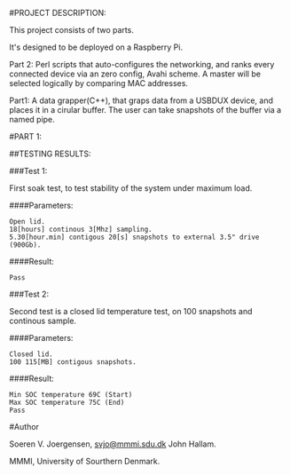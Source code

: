 #PROJECT DESCRIPTION:

This project consists of two parts.

It's designed to be deployed on a Raspberry Pi.

Part 2:
Perl scripts that auto-configures the networking, and ranks every connected device via an zero config, Avahi scheme. A master will be selected logically by comparing MAC addresses.

Part1:
A data grapper(C++), that graps data from a USBDUX device, and places it in a cirular buffer. The user can take snapshots of the buffer via a named pipe.

#PART 1:


##TESTING RESULTS:

###Test 1:

First soak test, to test stability of the system under maximum load.

####Parameters:

	Open lid.
	18[hours] continous 3[Mhz] sampling.
	5.30[hour.min] contigous 20[s] snapshots to external 3.5" drive (900Gb).
	
####Result:

	Pass

###Test 2:

Second test is a closed lid temperature test, on 100 snapshots and continous sample.

####Parameters:

	Closed lid.
	100 115[MB] contigous snapshots.
	
####Result:
	
	Min SOC temperature 69C (Start)
	Max SOC temperature 75C (End)
	Pass
	


#Author

Soeren V. Joergensen, svjo@mmmi.sdu.dk
John Hallam.

MMMI, University of Sourthern Denmark.

